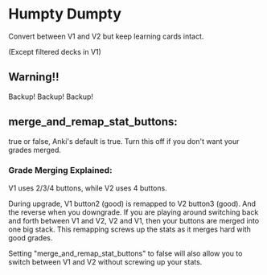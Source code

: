 # Humpty Dumpty
Convert between V1 and V2 but keep learning cards intact.  

(Except filtered decks in V1)

## Warning!!
Backup! Backup! Backup!


## merge_and_remap_stat_buttons:
true or false, Anki's default is true. Turn this off if you don't want your grades merged.


### Grade Merging Explained:
V1 uses 2/3/4 buttons, while V2 uses 4 buttons.

During upgrade, V1 button2 (good) is remapped to V2 button3 (good). And the reverse when you downgrade. If you are playing around switching back and forth between V1 and V2, V2 and V1, then your buttons are merged into one big stack. This remapping screws up the stats as it merges hard with good grades.

Setting "merge_and_remap_stat_buttons" to false will also allow you to switch between V1 and V2 without screwing up your stats.

